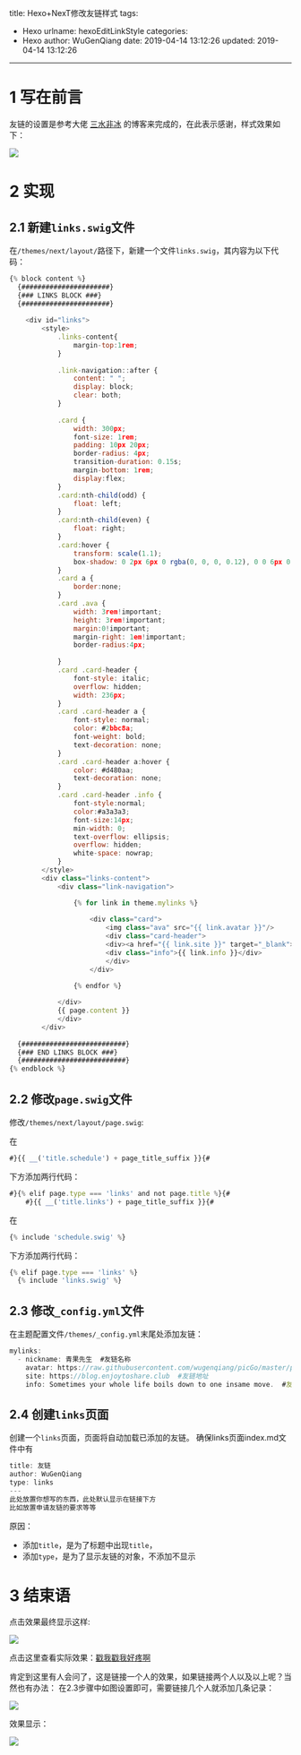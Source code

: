 title: Hexo+NexT修改友链样式
tags:
  - Hexo
urlname: hexoEditLinkStyle
categories:
  - Hexo
author: WuGenQiang
date: 2019-04-14 13:12:26
updated: 2019-04-14 13:12:26
---

# 1 写在前言
友链的设置是参考大佬 [三水非冰](https://www.sanshuifeibing.cn/) 的博客来完成的，在此表示感谢，样式效果如下：

<!--more-->

![](https://raw.githubusercontent.com/wugenqiang/PictureBed/master/pictures/20190414131508.png)

# 2 实现
## 2.1 新建`links.swig`文件

在`/themes/next/layout/`路径下，新建一个文件`links.swig`，其内容为以下代码：
```js
{% block content %}
  {######################}
  {### LINKS BLOCK ###}
  {######################}
  
    <div id="links">
        <style>
            .links-content{
                margin-top:1rem;
            }
            
            .link-navigation::after {
                content: " ";
                display: block;
                clear: both;
            }
            
            .card {
                width: 300px;
                font-size: 1rem;
                padding: 10px 20px;
                border-radius: 4px;
                transition-duration: 0.15s;
                margin-bottom: 1rem;
                display:flex;
            }
            .card:nth-child(odd) {
                float: left;
            }
            .card:nth-child(even) {
                float: right;
            }
            .card:hover {
                transform: scale(1.1);
                box-shadow: 0 2px 6px 0 rgba(0, 0, 0, 0.12), 0 0 6px 0 rgba(0, 0, 0, 0.04);
            }
            .card a {
                border:none; 
            }
            .card .ava {
                width: 3rem!important;
                height: 3rem!important;
                margin:0!important;
                margin-right: 1em!important;
                border-radius:4px;
                
            }
            .card .card-header {
                font-style: italic;
                overflow: hidden;
                width: 236px;
            }
            .card .card-header a {
                font-style: normal;
                color: #2bbc8a;
                font-weight: bold;
                text-decoration: none;
            }
            .card .card-header a:hover {
                color: #d480aa;
                text-decoration: none;
            }
            .card .card-header .info {
                font-style:normal;
                color:#a3a3a3;
                font-size:14px;
                min-width: 0;
                text-overflow: ellipsis;
                overflow: hidden;
                white-space: nowrap;
            }
        </style>
        <div class="links-content">
            <div class="link-navigation">

                {% for link in theme.mylinks %}
                
                    <div class="card">
                        <img class="ava" src="{{ link.avatar }}"/>
                        <div class="card-header">
                        <div><a href="{{ link.site }}" target="_blank">@ {{ link.nickname }}</a></div>
                        <div class="info">{{ link.info }}</div>
                        </div>
                    </div>
                
                {% endfor %}

            </div>
            {{ page.content }}
            </div>
        </div>
  
  {##########################}
  {### END LINKS BLOCK ###}
  {##########################}
{% endblock %}
```
## 2.2 修改`page.swig`文件
修改`/themes/next/layout/page.swig`:

在
```js
#}{{ __('title.schedule') + page_title_suffix }}{#
```
下方添加两行代码：
```js
#}{% elif page.type === 'links' and not page.title %}{#
    #}{{ __('title.links') + page_title_suffix }}{#
```
在
```js
{% include 'schedule.swig' %}
```
下方添加两行代码：
```js
{% elif page.type === 'links' %}
  {% include 'links.swig' %}
```
## 2.3 修改`_config.yml`文件
在主题配置文件`/themes/_config.yml`末尾处添加友链：
```js
mylinks:
  - nickname: 青果先生  #友链名称
    avatar: https://raw.githubusercontent.com/wugenqiang/picGo/master/pictures/003.jpg  #友链头像
    site: https://blog.enjoytoshare.club  #友链地址
    info: Sometimes your whole life boils down to one insame move.  #友链说明
```
## 2.4 创建`links`页面
创建一个`links`页面，页面将自动加载已添加的友链。
确保links页面index.md文件中有
```js
title: 友链
author: WuGenQiang
type: links
---
此处放置你想写的东西，此处默认显示在链接下方
比如放置申请友链的要求等等
```
原因：
* 添加`title`，是为了标题中出现`title`，
* 添加`type`，是为了显示友链的对象，不添加不显示

# 3 结束语
点击效果最终显示这样:

![](https://raw.githubusercontent.com/wugenqiang/PictureBed/master/pictures/20190414133048.png)

点击这里查看实际效果：[戳我戳我好疼啊](https://blog.enjoytoshare.club/links/)

肯定到这里有人会问了，这是链接一个人的效果，如果链接两个人以及以上呢？当然也有办法：
在2.3步骤中如图设置即可，需要链接几个人就添加几条记录：

![](https://raw.githubusercontent.com/wugenqiang/PictureBed/master/pictures/20190414135327.png)

效果显示：

![](https://raw.githubusercontent.com/wugenqiang/PictureBed/master/pictures/20190414135751.png)